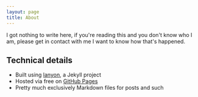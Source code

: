 ```yaml
---
layout: page
title: About
---
```


I got nothing to write here, if you're reading this and you don't know who I am, please get in contact with me I want to know how that's happened.


## Technical details

* Built using [lanyon](https://github.com/poole/lanyon), a Jekyll project
* Hosted via free on [GitHub Pages](https://pages.github.com)
* Pretty much exclusively Markdown files for posts and such

